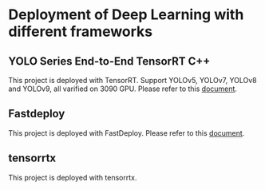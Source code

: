 <!--
 * @Author: BTZN0325 sunjiahui@boton-tech.com
 * @Date: 2024-10-17 14:20:00
 * @LastEditors: BTZN0325 sunjiahui@boton-tech.com
 * @LastEditTime: 2024-10-17 14:22:31
 * @Description: 
-->
# Deployment of Deep Learning with different frameworks

## YOLO Series End-to-End TensorRT C++

This project is deployed with TensorRT. Support YOLOv5, YOLOv7, YOLOv8 and YOLOv9, all varified on 3090 GPU.
Please refer to this [document](yoloe2e/README.md).


## Fastdeploy

This project is deployed with FastDeploy.
Please refer to this [document](fd/README.md).


## tensorrtx

This project is deployed with tensorrtx.
